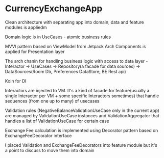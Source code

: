 # CurrencyExchangeApp

Clean architecture with separating app into domain, data and feature modules is appliedm

Domain logic is in UseCases - atomic business rules

MVVI pattern based on ViewModel from Jetpack Arch Components is applied for Presentation layer

The arch chanin for handling business logic with access to data layer - Interactor -> UseCases -> Repository(a facade for data sources) -> DataSources(Room Db, Preferences DataStore, BE Rest api) 

Koin for DI

Interactors are injected to VM. It's a kind of facade for feature(usually a single Interactor per VM + some specific Interactors sometimes) that handle sequences (from one up to many) of usecases

Validation rules (NegativeBalanceValidationUseCase only in the current app) are managed by ValidationUseCase instances and ValidationAggregator that handles a list of ValidationUseCase for certain case

Exchange Fee calculation is implemented using Decorator pattern based on ExchangeFeeDecorator interface

I placed Validation and ExchangeFeeDecorators into feature module but it's a point to discuss to move them into domain
